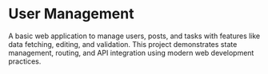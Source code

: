 # User Management
A basic web application to manage users, posts, and tasks with features like data fetching, editing, and validation. This project demonstrates state management, routing, and API integration using modern web development practices.
